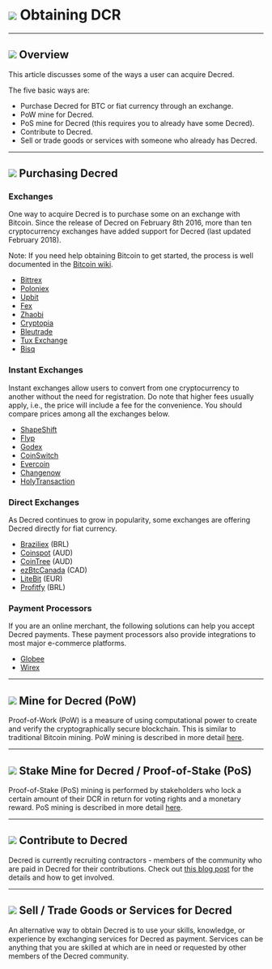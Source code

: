 # <img class="dcr-icon" src="/img/dcr-icons/ObtainingDecred.svg" /> Obtaining DCR

---

## <img class="dcr-icon" src="/img/dcr-icons/Info.svg" /> Overview

This article discusses some of the ways a user can acquire Decred.

The five basic ways are:

* Purchase Decred for BTC or fiat currency through an exchange.
* PoW mine for Decred.
* PoS mine for Decred (this requires you to already have some Decred).
* Contribute to Decred.
* Sell or trade goods or services with someone who already has Decred.

---

## <img class="dcr-icon" src="/img/dcr-icons/PurchasingDCR.svg" /> Purchasing Decred

### Exchanges

One way to acquire Decred is to purchase some on an exchange with Bitcoin.
Since the release of Decred on February 8th 2016, more than ten cryptocurrency exchanges have added support for Decred (last updated February 2018).

Note: If you need help obtaining Bitcoin to get started, the process is well documented in the [Bitcoin wiki](https://en.bitcoin.it/wiki/Buying_Bitcoins_%28the_newbie_version%29).

* [Bittrex](https://bittrex.com/Market/Index?MarketName=BTC-DCR)
* [Poloniex](https://poloniex.com/exchange#btc_dcr)
* [Upbit](https://www.upbit.com/exchange?code=CRIX.UPBIT.BTC-DCR)
* [Fex](https://fex.hk/Home/Exchange?type=DCR/BTC&buytype=BTC)
* [Zhaobi](https://www.zhaobi.com/#/usercenter/dcrUSDTtrade)
* [Cryptopia](https://www.cryptopia.co.nz/Exchange/?market=DCR_BTC)
* [Bleutrade](https://bleutrade.com/exchange/DCR/BTC)
* [Tux Exchange](https://tuxexchange.com/trade?coin=DCR&market=BTC)
* [Bisq](https://markets.bisq.network/?market=dcr_btc)


### Instant Exchanges

Instant exchanges allow users to convert from one cryptocurrency to another without the need for registration. Do note that higher fees usually apply, i.e., the price will include a fee for the convenience. You should compare prices among all the exchanges below.

* [ShapeShift](https://shapeshift.io/)
* [Flyp](https://flyp.me/)
* [Godex](https://godex.io/)
* [CoinSwitch](https://www.coinswitch.co/)
* [Evercoin](https://evercoin.com/)
* [Changenow](https://changenow.io/)
* [HolyTransaction](https://holytransaction.com)


### Direct Exchanges

As Decred continues to grow in popularity, some exchanges are offering Decred directly for fiat currency.

* [Braziliex](https://braziliex.com/) (BRL)
* [Coinspot](https://www.coinspot.com.au/buy/dcr) (AUD)
* [CoinTree](https://www.cointree.com.au/Secure/TradeAltcoin) (AUD)
* [ezBtcCanada](https://www.ezbtc.ca/) (CAD)
* [LiteBit](https://www.litebit.eu/en/buy/decred) (EUR)
* [Profitfy](https://profitfy.trade/) (BRL)


### Payment Processors

If you are an online merchant, the following solutions can help you accept Decred payments. These payment processors also provide integrations to most major e-commerce platforms.

* [Globee](https://globee.com)
* [Wirex](https://wirexapp.com)

---

## <img class="dcr-icon" src="/img/dcr-icons/PoWMine.svg" /> Mine for Decred (PoW)

Proof-of-Work (PoW) is a measure of using computational power to create and verify the cryptographically secure blockchain.  This is similar to traditional Bitcoin mining. PoW mining is described in more detail [here](/mining/proof-of-work).

---

## <img class="dcr-icon" src="/img/dcr-icons/TicketVoted.svg" /> Stake Mine for Decred / Proof-of-Stake (PoS)

Proof-of-Stake (PoS) mining is performed by stakeholders who lock a certain amount of their DCR in return for voting rights and a monetary reward. PoS mining is described in more detail [here](/mining/proof-of-stake).

---

## <img class="dcr-icon" src="/img/dcr-icons/Credits.svg" /> Contribute to Decred

Decred is currently recruiting contractors - members of the community who are paid in Decred for their contributions. Check out [this blog post](https://blog.decred.org/2017/07/25/Decred-Recruiting/) for the details and how to get involved.

---

## <img class="dcr-icon" src="/img/dcr-icons/SellGoods.svg" /> Sell / Trade Goods or Services for Decred

An alternative way to obtain Decred is to use your skills, knowledge, or experience by exchanging services for Decred as payment.  Services can be anything that you are skilled at which are in need or requested by other members of the Decred community.
